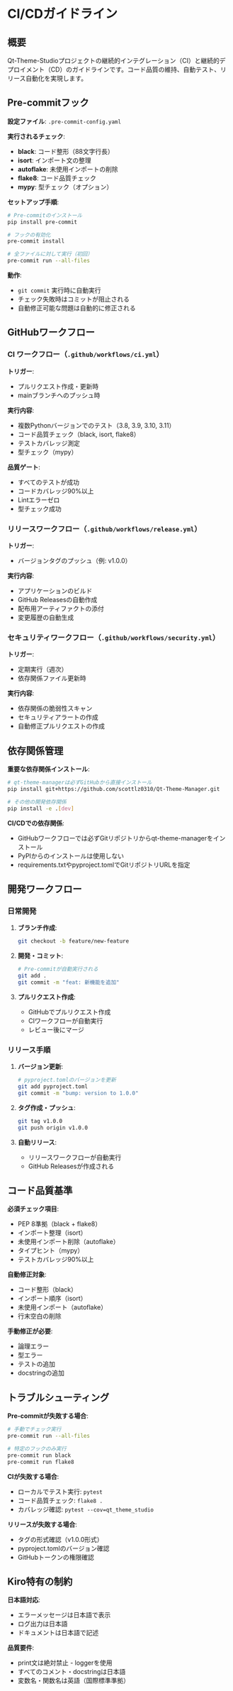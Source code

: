 # CI/CDガイドライン

## 概要

Qt-Theme-Studioプロジェクトの継続的インテグレーション（CI）と継続的デプロイメント（CD）のガイドラインです。コード品質の維持、自動テスト、リリース自動化を実現します。

## Pre-commitフック

**設定ファイル**: `.pre-commit-config.yaml`

**実行されるチェック**:
- **black**: コード整形（88文字行長）
- **isort**: インポート文の整理
- **autoflake**: 未使用インポートの削除
- **flake8**: コード品質チェック
- **mypy**: 型チェック（オプション）

**セットアップ手順**:
```bash
# Pre-commitのインストール
pip install pre-commit

# フックの有効化
pre-commit install

# 全ファイルに対して実行（初回）
pre-commit run --all-files
```

**動作**:
- `git commit` 実行時に自動実行
- チェック失敗時はコミットが阻止される
- 自動修正可能な問題は自動的に修正される

## GitHubワークフロー

### CI ワークフロー（`.github/workflows/ci.yml`）

**トリガー**:
- プルリクエスト作成・更新時
- mainブランチへのプッシュ時

**実行内容**:
- 複数Pythonバージョンでのテスト（3.8, 3.9, 3.10, 3.11）
- コード品質チェック（black, isort, flake8）
- テストカバレッジ測定
- 型チェック（mypy）

**品質ゲート**:
- すべてのテストが成功
- コードカバレッジ90%以上
- Lintエラーゼロ
- 型チェック成功

### リリースワークフロー（`.github/workflows/release.yml`）

**トリガー**:
- バージョンタグのプッシュ（例: v1.0.0）

**実行内容**:
- アプリケーションのビルド
- GitHub Releasesの自動作成
- 配布用アーティファクトの添付
- 変更履歴の自動生成

### セキュリティワークフロー（`.github/workflows/security.yml`）

**トリガー**:
- 定期実行（週次）
- 依存関係ファイル更新時

**実行内容**:
- 依存関係の脆弱性スキャン
- セキュリティアラートの作成
- 自動修正プルリクエストの作成

## 依存関係管理

**重要な依存関係インストール**:
```bash
# qt-theme-managerは必ずGitHubから直接インストール
pip install git+https://github.com/scottlz0310/Qt-Theme-Manager.git

# その他の開発依存関係
pip install -e .[dev]
```

**CI/CDでの依存関係**:
- GitHubワークフローでは必ずGitリポジトリからqt-theme-managerをインストール
- PyPIからのインストールは使用しない
- requirements.txtやpyproject.tomlでGitリポジトリURLを指定

## 開発ワークフロー

### 日常開発

1. **ブランチ作成**:
   ```bash
   git checkout -b feature/new-feature
   ```

2. **開発・コミット**:
   ```bash
   # Pre-commitが自動実行される
   git add .
   git commit -m "feat: 新機能を追加"
   ```

3. **プルリクエスト作成**:
   - GitHubでプルリクエスト作成
   - CIワークフローが自動実行
   - レビュー後にマージ

### リリース手順

1. **バージョン更新**:
   ```bash
   # pyproject.tomlのバージョンを更新
   git add pyproject.toml
   git commit -m "bump: version to 1.0.0"
   ```

2. **タグ作成・プッシュ**:
   ```bash
   git tag v1.0.0
   git push origin v1.0.0
   ```

3. **自動リリース**:
   - リリースワークフローが自動実行
   - GitHub Releasesが作成される

## コード品質基準

**必須チェック項目**:
- PEP 8準拠（black + flake8）
- インポート整理（isort）
- 未使用インポート削除（autoflake）
- タイプヒント（mypy）
- テストカバレッジ90%以上

**自動修正対象**:
- コード整形（black）
- インポート順序（isort）
- 未使用インポート（autoflake）
- 行末空白の削除

**手動修正が必要**:
- 論理エラー
- 型エラー
- テストの追加
- docstringの追加

## トラブルシューティング

**Pre-commitが失敗する場合**:
```bash
# 手動でチェック実行
pre-commit run --all-files

# 特定のフックのみ実行
pre-commit run black
pre-commit run flake8
```

**CIが失敗する場合**:
- ローカルでテスト実行: `pytest`
- コード品質チェック: `flake8 .`
- カバレッジ確認: `pytest --cov=qt_theme_studio`

**リリースが失敗する場合**:
- タグの形式確認（v1.0.0形式）
- pyproject.tomlのバージョン確認
- GitHubトークンの権限確認

## Kiro特有の制約

**日本語対応**:
- エラーメッセージは日本語で表示
- ログ出力は日本語
- ドキュメントは日本語で記述

**品質要件**:
- print文は絶対禁止 - loggerを使用
- すべてのコメント・docstringは日本語
- 変数名・関数名は英語（国際標準準拠）